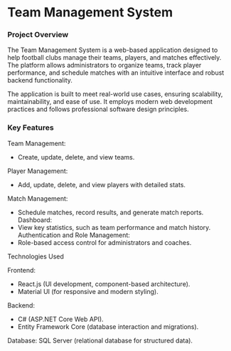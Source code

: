 # Team Management System 

### Project Overview

The Team Management System is a web-based application designed to help football clubs manage their teams, players, and matches effectively. The platform allows administrators to organize teams, track player performance, and schedule matches with an intuitive interface and robust backend functionality.

The application is built to meet real-world use cases, ensuring scalability, maintainability, and ease of use. It employs modern web development practices and follows professional software design principles.

### Key Features

Team Management:
- Create, update, delete, and view teams.

Player Management:
- Add, update, delete, and view players with detailed stats.
  
Match Management:
- Schedule matches, record results, and generate match reports.
Dashboard:
- View key statistics, such as team performance and match history.
Authentication and Role Management:
- Role-based access control for administrators and coaches.

Technologies Used

Frontend:
- React.js (UI development, component-based architecture).
- Material UI (for responsive and modern styling).

Backend:
- C# (ASP.NET Core Web API).
- Entity Framework Core (database interaction and migrations).
  
Database:
SQL Server (relational database for structured data).
